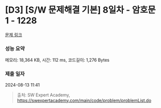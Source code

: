 # [D3] [S/W 문제해결 기본] 8일차 - 암호문1 - 1228 

[문제 링크](https://swexpertacademy.com/main/code/problem/problemDetail.do?contestProbId=AV14w-rKAHACFAYD) 

### 성능 요약

메모리: 18,364 KB, 시간: 112 ms, 코드길이: 1,276 Bytes

### 제출 일자

2024-08-13 11:41



> 출처: SW Expert Academy, https://swexpertacademy.com/main/code/problem/problemList.do